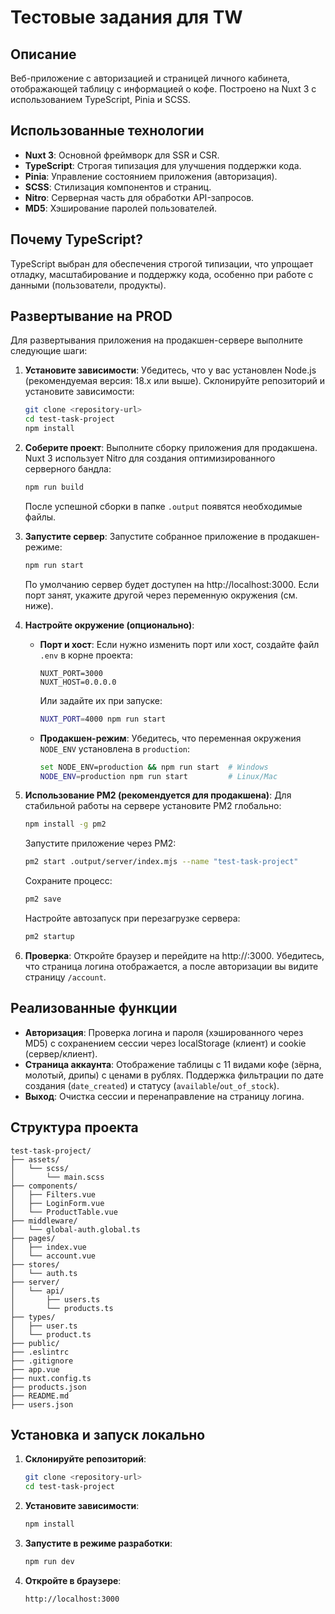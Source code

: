 # Тестовые задания для TW

## Описание
Веб-приложение с авторизацией и страницей личного кабинета, отображающей таблицу с информацией о кофе. Построено на Nuxt 3 с использованием TypeScript, Pinia и SCSS.

## Использованные технологии
- **Nuxt 3**: Основной фреймворк для SSR и CSR.
- **TypeScript**: Строгая типизация для улучшения поддержки кода.
- **Pinia**: Управление состоянием приложения (авторизация).
- **SCSS**: Стилизация компонентов и страниц.
- **Nitro**: Серверная часть для обработки API-запросов.
- **MD5**: Хэширование паролей пользователей.

## Почему TypeScript?
TypeScript выбран для обеспечения строгой типизации, что упрощает отладку, масштабирование и поддержку кода, особенно при работе с данными (пользователи, продукты).

## Развертывание на PROD
Для развертывания приложения на продакшен-сервере выполните следующие шаги:

1. **Установите зависимости**:
   Убедитесь, что у вас установлен Node.js (рекомендуемая версия: 18.x или выше). Склонируйте репозиторий и установите зависимости:
   ```bash
   git clone <repository-url>
   cd test-task-project
   npm install
   ```

2. **Соберите проект**:
   Выполните сборку приложения для продакшена. Nuxt 3 использует Nitro для создания оптимизированного серверного бандла:
   ```bash
   npm run build
   ```
   После успешной сборки в папке `.output` появятся необходимые файлы.

3. **Запустите сервер**:
   Запустите собранное приложение в продакшен-режиме:
   ```bash
   npm run start
   ```
   По умолчанию сервер будет доступен на http://localhost:3000. Если порт занят, укажите другой через переменную окружения (см. ниже).

4. **Настройте окружение (опционально)**:
    - **Порт и хост**: Если нужно изменить порт или хост, создайте файл `.env` в корне проекта:
      ```text
      NUXT_PORT=3000
      NUXT_HOST=0.0.0.0
      ```
      Или задайте их при запуске:
      ```bash
      NUXT_PORT=4000 npm run start
      ```

    - **Продакшен-режим**: Убедитесь, что переменная окружения `NODE_ENV` установлена в `production`:
      ```bash
      set NODE_ENV=production && npm run start  # Windows
      NODE_ENV=production npm run start         # Linux/Mac
      ```

5. **Использование PM2 (рекомендуется для продакшена)**:
   Для стабильной работы на сервере установите PM2 глобально:
   ```bash
   npm install -g pm2
   ```
   Запустите приложение через PM2:
   ```bash
   pm2 start .output/server/index.mjs --name "test-task-project"
   ```
   Сохраните процесс:
   ```bash
   pm2 save
   ```
   Настройте автозапуск при перезагрузке сервера:
   ```bash
   pm2 startup
   ```

6. **Проверка**:
   Откройте браузер и перейдите на http://<your-server-ip>:3000. Убедитесь, что страница логина отображается, а после авторизации вы видите страницу `/account`.

## Реализованные функции
- **Авторизация**: Проверка логина и пароля (хэшированного через MD5) с сохранением сессии через localStorage (клиент) и cookie (сервер/клиент).
- **Страница аккаунта**: Отображение таблицы с 11 видами кофе (зёрна, молотый, дрипы) с ценами в рублях. Поддержка фильтрации по дате создания (`date_created`) и статусу (`available`/`out_of_stock`).
- **Выход**: Очистка сессии и перенаправление на страницу логина.

## Структура проекта
```text
test-task-project/
├── assets/
│   └── scss/
│       └── main.scss
├── components/
│   ├── Filters.vue
│   ├── LoginForm.vue
│   └── ProductTable.vue
├── middleware/
│   └── global-auth.global.ts
├── pages/
│   ├── index.vue
│   └── account.vue
├── stores/
│   └── auth.ts
├── server/
│   └── api/
│       ├── users.ts
│       └── products.ts
├── types/
│   ├── user.ts
│   └── product.ts
├── public/
├── .eslintrc
├── .gitignore
├── app.vue
├── nuxt.config.ts
├── products.json
├── README.md
├── users.json
```

## Установка и запуск локально
1. **Склонируйте репозиторий**:
   ```bash
   git clone <repository-url>
   cd test-task-project
   ```

2. **Установите зависимости**:
   ```bash
   npm install
   ```

3. **Запустите в режиме разработки**:
   ```bash
   npm run dev
   ```

4. **Откройте в браузере**:
   ```text
   http://localhost:3000
   ```